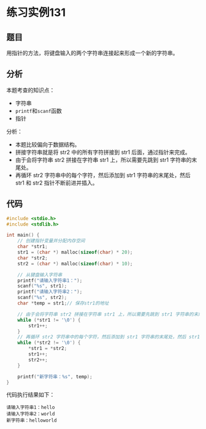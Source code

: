 # 练习实例131

## 题目
用指针的方法，将键盘输入的两个字符串连接起来形成一个新的字符串。


## 分析

本题考查的知识点：
- 字符串
- `printf`和`scanf`函数
- 指针

分析：
- 本题比较偏向于数据结构。
- 拼接字符串就是将 str2 中的所有字符拼接到 str1 后面，通过指针来完成。
- 由于会将字符串 str2 拼接在字符串 str1 上，所以需要先跳到 str1 字符串的末尾处。
- 再循环 str2 字符串中的每个字符，然后添加到 str1 字符串的末尾处，然后 str1 和 str2 指针不断前进并插入。


## 代码

```c
#include <stdio.h>
#include <stdlib.h>

int main() {
    // 创建指针变量并分配内存空间
    char *str1;
    str1 = (char *) malloc(sizeof(char) * 20);
    char *str2;
    str2 = (char *) malloc(sizeof(char) * 10);

    // 从键盘输入字符串
    printf("请输入字符串1：");
    scanf("%s", str1);
    printf("请输入字符串2：");
    scanf("%s", str2);
    char *temp = str1;// 保存str1的地址

    // 由于会将字符串 str2 拼接在字符串 str1 上，所以需要先跳到 str1 字符串的末尾处
    while (*str1 != '\0') {
        str1++;
    }
    // 再循环 str2 字符串中的每个字符，然后添加到 str1 字符串的末尾处，然后 str1 和 str2 指针不断前进并插入
    while (*str2 != '\0') {
        *str1 = *str2;
        str1++;
        str2++;
    }

    printf("新字符串：%s", temp);
}
```

代码执行结果如下：

```text
请输入字符串1：hello
请输入字符串2：world
新字符串：helloworld
```